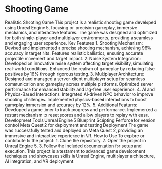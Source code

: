 # Shooting Game
 Realistic Shooting Game  This project is a realistic shooting game developed using Unreal Engine 5, focusing on precision gameplay, immersive mechanics, and interactive features. The game was designed and optimized for both single-player and multiplayer environments, providing a seamless and engaging user experience.  Key Features  1. Shooting Mechanism:  Devised and implemented a precise shooting mechanism, achieving 96% accuracy in target hits.  Features realistic ballistics, ensuring accurate projectile movement and target impact.    2. Noise System Integration:  Developed an innovative noise system affecting target visibility, simulating real-world conditions.  Enhanced the realism of gameplay by reducing false positives by 16% through rigorous testing.    3. Multiplayer Architecture:  Designed and managed a server-client multiplayer setup for seamless communication and gameplay across multiple platforms.  Optimized server performance for enhanced stability and lag-free user experience.    4. AI and Physics-Based Interactions:  Integrated AI-driven NPC behavior to improve shooting challenges.  Implemented physics-based interactions to boost gameplay immersion and accuracy by 12%.    5. Additional Features:  Developed a game timer to track progress and performance.  Implemented a restart mechanism to reset scores and allow players to replay with ease.     Development Tools  Unreal Engine 5  Blueprint Scripting  Perforce for version control  Meta Quest 2 for deployment and testing   Deployment  The game was successfully tested and deployed on Meta Quest 2, providing an immersive and interactive experience in VR.  How to Use  To explore or contribute to the project:  1. Clone the repository.   2. Open the project in Unreal Engine 5.   3. Follow the included documentation for setup and execution.    This project is a testament to advanced game development techniques and showcases skills in Unreal Engine, multiplayer architecture, AI integration, and VR deployment.
